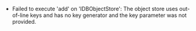 - Failed to execute 'add' on 'IDBObjectStore': The object store uses out-of-line keys and has no key generator and the key parameter was not provided.